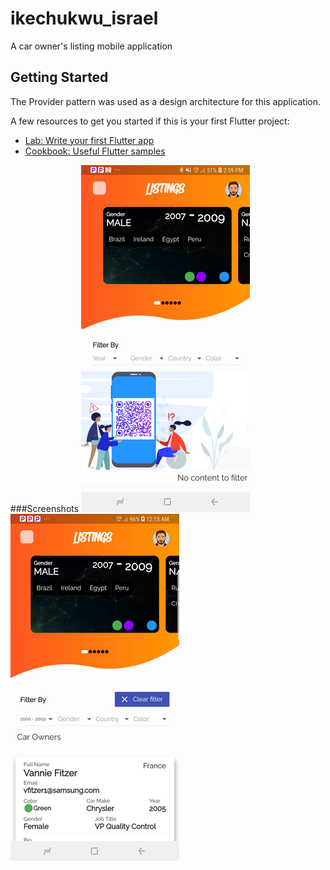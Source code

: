 # ikechukwu_israel

A car owner's listing mobile application

## Getting Started

The Provider pattern was used as a design architecture for this application. 

A few resources to get you started if this is your first Flutter project:

- [Lab: Write your first Flutter app](https://flutter.dev/docs/get-started/codelab)
- [Cookbook: Useful Flutter samples](https://flutter.dev/docs/cookbook)

###Screenshots
![screenshot1](1.png) ![screenshot2](2.png)
